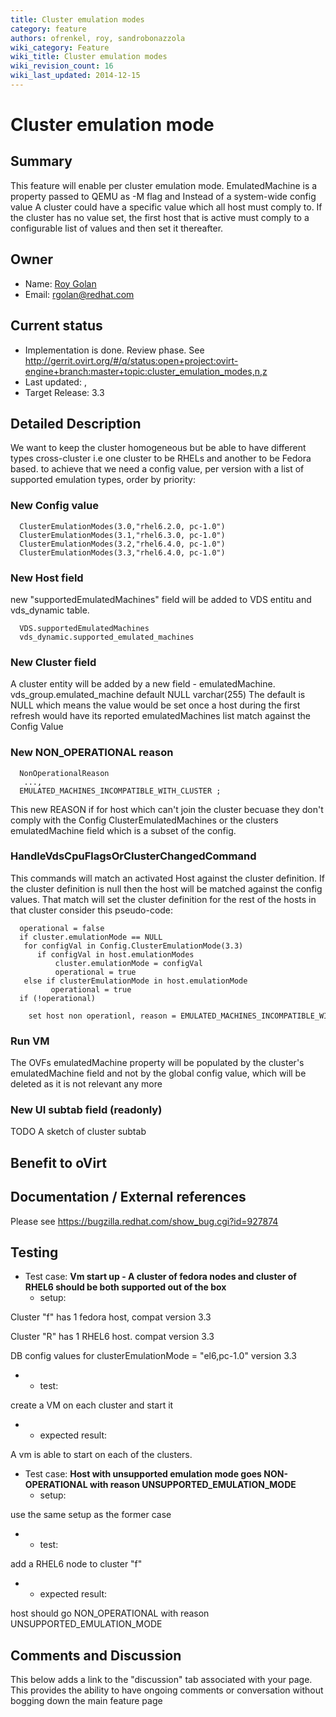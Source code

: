 ```yaml
---
title: Cluster emulation modes
category: feature
authors: ofrenkel, roy, sandrobonazzola
wiki_category: Feature
wiki_title: Cluster emulation modes
wiki_revision_count: 16
wiki_last_updated: 2014-12-15
---
```


# Cluster emulation mode

## Summary

This feature will enable per cluster emulation mode. EmulatedMachine is a property passed to QEMU as -M flag and Instead of a system-wide config value
A cluster could have a specific value which all host must comply to. If the cluster has no value set, the first host that is active
must comply to a configurable list of values and then set it thereafter.

## Owner

*   Name: [ Roy Golan](User:rgolan)
*   Email: <rgolan@redhat.com>

## Current status

*   Implementation is done. Review phase. See <http://gerrit.ovirt.org/#/q/status:open+project:ovirt-engine+branch:master+topic:cluster_emulation_modes,n,z>
*   Last updated: ,
*   Target Release: 3.3

## Detailed Description

We want to keep the cluster homogeneous but be able to have different types cross-cluster i.e one cluster to be RHELs and another to be Fedora based.
to achieve that we need a config value, per version with a list of supported emulation types, order by priority:

### New Config value

      ClusterEmulationModes(3.0,"rhel6.2.0, pc-1.0")
      ClusterEmulationModes(3.1,"rhel6.3.0, pc-1.0")
      ClusterEmulationModes(3.2,"rhel6.4.0, pc-1.0")
      ClusterEmulationModes(3.3,"rhel6.4.0, pc-1.0")

### New Host field

new "supportedEmulatedMachines" field will be added to VDS entitu and vds_dynamic table.

      VDS.supportedEmulatedMachines
      vds_dynamic.supported_emulated_machines

### New Cluster field

A cluster entity will be added by a new field - emulatedMachine.
 vds_group.emulated_machine default NULL varchar(255) The default is NULL which means the value would be set once a host during the first refresh would have
its reported emulatedMachines list match against the Config Value

### New NON_OPERATIONAL reason

      NonOperationalReason
       ...,
      EMULATED_MACHINES_INCOMPATIBLE_WITH_CLUSTER ;

This new REASON if for host which can't join the cluster becuase they
don't comply with the Config ClusterEmulatedMachines or the clusters
emulatedMachine field which is a subset of the config.

### HandleVdsCpuFlagsOrClusterChangedCommand

This commands will match an activated Host against the cluster definition.
If the cluster definition is null then the host will be matched against the config values.
That match will set the cluster definition for the rest of the hosts in that cluster
 consider this pseudo-code:

      operational = false 
      if cluster.emulationMode == NULL
       for configVal in Config.ClusterEmulationMode(3.3)
          if configVal in host.emulationModes 
              cluster.emulationMode = configVal
              operational = true
       else if clusterEmulationMode in host.emulationMode
             operational = true
      if (!operational)
          set host non operationl, reason = EMULATED_MACHINES_INCOMPATIBLE_WITH_CLUSTER

### Run VM

The OVFs emulatedMachine property will be populated by the cluster's emulatedMachine field and not by the global config value, which will be deleted as it is not relevant any more

### New UI subtab field (readonly)

TODO A sketch of cluster subtab

## Benefit to oVirt

## Documentation / External references

Please see <https://bugzilla.redhat.com/show_bug.cgi?id=927874>

## Testing

*   Test case: **Vm start up - A cluster of fedora nodes and cluster of RHEL6 should be both supported out of the box**
    -   setup:

Cluster "f" has 1 fedora host, compat version 3.3

Cluster "R" has 1 RHEL6 host. compat version 3.3

DB config values for clusterEmulationMode = "el6,pc-1.0" version 3.3

*   -   test:

create a VM on each cluster and start it

*   -   expected result:

A vm is able to start on each of the clusters.

*   Test case: **Host with unsupported emulation mode goes NON-OPERATIONAL with reason UNSUPPORTED_EMULATION_MODE**
    -   setup:

use the same setup as the former case

*   -   test:

add a RHEL6 node to cluster "f"

*   -   expected result:

host should go NON_OPERATIONAL with reason UNSUPPORTED_EMULATION_MODE

## Comments and Discussion

This below adds a link to the "discussion" tab associated with your page. This provides the ability to have ongoing comments or conversation without bogging down the main feature page


